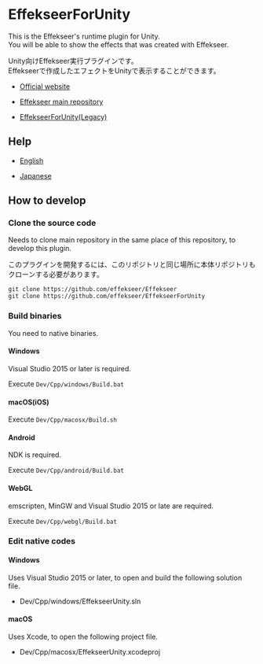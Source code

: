 # EffekseerForUnity

This is the Effekseer's runtime plugin for Unity.  
You will be able to show the effects that was created with Effekseer.  

Unity向けEffekseer実行プラグインです。  
Effekseerで作成したエフェクトをUnityで表示することができます。

- [Official website](http://effekseer.github.io)

- [Effekseer main repository](https://github.com/effekseer/Effekseer)

- [EffekseerForUnity(Legacy)](https://github.com/effekseer/EffekseerForUnity/tree/legacy)

## Help

- [English](https://effekseer.github.io/EffekseerForUnity/index_en.html)

- [Japanese](https://effekseer.github.io/EffekseerForUnity/index_ja.html)

## How to develop

### Clone the source code

Needs to clone main repository in the same place of this repository, to develop this plugin.

このプラグインを開発するには、このリポジトリと同じ場所に本体リポジトリもクローンする必要があります。

```
git clone https://github.com/effekseer/Effekseer
git clone https://github.com/effekseer/EffekseerForUnity
```

### Build binaries

You need to native binaries.

#### Windows

Visual Studio 2015 or later is required.

Execute ``` Dev/Cpp/windows/Build.bat ```

#### macOS(iOS)

Execute ``` Dev/Cpp/macosx/Build.sh ```

#### Android

NDK is required.

Execute ``` Dev/Cpp/android/Build.bat ```

#### WebGL

emscripten, MinGW and Visual Studio 2015 or late are required.

Execute ``` Dev/Cpp/webgl/Build.bat ```

### Edit native codes

#### Windows

Uses Visual Studio 2015 or later, to open and build the following solution file.

- Dev/Cpp/windows/EffekseerUnity.sln

#### macOS

Uses Xcode, to open the following project file.

- Dev/Cpp/macosx/EffekseerUnity.xcodeproj


